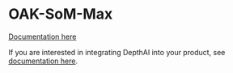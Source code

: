 # OAK-SoM-Max

[Documentation here](https://docs.luxonis.com/projects/hardware/en/latest/pages/DM3399.html)

If you are interested in integrating DepthAI into your product, see [documentation here](https://docs.luxonis.com/projects/hardware/en/latest/pages/guides/integrating_depthai_into_products.html).
